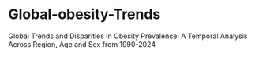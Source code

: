 # Global-obesity-Trends
Global Trends and Disparities in Obesity Prevalence: A Temporal Analysis Across Region, Age and Sex from 1990-2024
